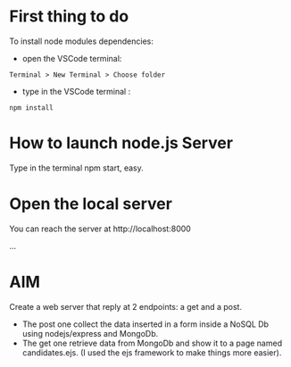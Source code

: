 # First thing to do

To install node modules dependencies:

- open the VSCode terminal:

```
Terminal > New Terminal > Choose folder
```

- type in the VSCode terminal :
  
```
npm install 
```

# How to launch node.js Server

Type in the terminal npm start, easy.

# Open the local server 

You can reach the server at http://localhost:8000

...
# AIM

Create a web server that reply at 2 endpoints: a get and a post. 
- The post one collect the data inserted in a form inside a NoSQL Db using nodejs/express and MongoDb.
- The get one retrieve data from MongoDb and show it to a page named candidates.ejs.
(I used the ejs framework to make things more easier).